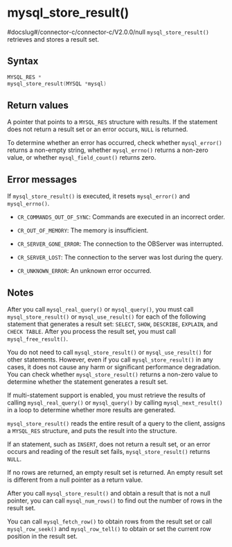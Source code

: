 mysql_store_result() 
=========================================
#docslug#/connector-c/connector-c/V2.0.0/null
`mysql_store_result()` retrieves and stores a result set. 

Syntax 
---------------------------

```c
MYSQL_RES *
mysql_store_result(MYSQL *mysql)
```



Return values 
----------------------------------

A pointer that points to a `MYSQL_RES` structure with results. If the statement does not return a result set or an error occurs, `NULL` is returned. 

To determine whether an error has occurred, check whether `mysql_error()` returns a non-empty string, whether `mysql_errno()` returns a non-zero value, or whether `mysql_field_count()` returns zero.

Error messages 
-----------------------------------

If `mysql_store_result()` is executed, it resets `mysql_error()` and `mysql_errno()`. 

* `CR_COMMANDS_OUT_OF_SYNC`: Commands are executed in an incorrect order.

  

* `CR_OUT_OF_MEMORY`: The memory is insufficient.

  

* `CR_SERVER_GONE_ERROR`: The connection to the OBServer was interrupted.

  

* `CR_SERVER_LOST`: The connection to the server was lost during the query.

  

* `CR_UNKNOWN_ERROR`: An unknown error occurred.

  




Notes 
--------------------------

After you call `mysql_real_query()` or `mysql_query()`, you must call `mysql_store_result()` or `mysql_use_result()` for each of the following statement that generates a result set: `SELECT`, `SHOW`, `DESCRIBE`, `EXPLAIN`, and `CHECK TABLE`. After you process the result set, you must call `mysql_free_result()`. 

You do not need to call `mysql_store_result()` or `mysql_use_result()` for other statements. However, even if you call `mysql_store_result()` in any cases, it does not cause any harm or significant performance degradation. You can check whether `mysql_store_result()` returns a non-zero value to determine whether the statement generates a result set. 

If multi-statement support is enabled, you must retrieve the results of calling `mysql_real_query()` or `mysql_query()` by calling `mysql_next_result()` in a loop to determine whether more results are generated. 

`mysql_store_result()` reads the entire result of a query to the client, assigns a `MYSQL_RES` structure, and puts the result into the structure. 

If an statement, such as `INSERT`, does not return a result set, or an error occurs and reading of the result set fails, `mysql_store_result()` returns `NULL`. 

If no rows are returned, an empty result set is returned. An empty result set is different from a null pointer as a return value. 

After you call `mysql_store_result()` and obtain a result that is not a null pointer, you can call `mysql_num_rows()` to find out the number of rows in the result set. 

You can call `mysql_fetch_row()` to obtain rows from the result set or call `mysql_row_seek()` and `mysql_row_tell()` to obtain or set the current row position in the result set.
